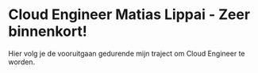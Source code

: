 
# Cloud Engineer Matias Lippai - Zeer binnenkort!
Hier volg je de vooruitgaan gedurende mijn traject om Cloud Engineer te worden.
